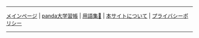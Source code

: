 ___
[メインページ](https://sidestory.pandanote.info/) \| [panda大学習帳](https://pandanote.info/) \| [用語集📒](https://sidestory.pandanote.info/glossary.html) \| [本サイトについて](https://sidestory.pandanote.info/about/) \| [プライバシーポリシー](https://pandanote.info/?page_id=69)

___

